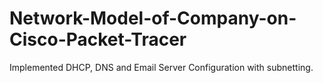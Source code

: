 # Network-Model-of-Company-on-Cisco-Packet-Tracer

Implemented DHCP, DNS and Email Server Configuration with subnetting.
